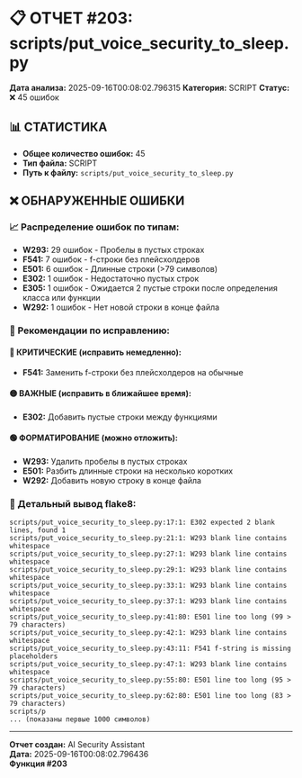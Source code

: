 # 📋 ОТЧЕТ #203: scripts/put_voice_security_to_sleep.py

**Дата анализа:** 2025-09-16T00:08:02.796315
**Категория:** SCRIPT
**Статус:** ❌ 45 ошибок

## 📊 СТАТИСТИКА

- **Общее количество ошибок:** 45
- **Тип файла:** SCRIPT
- **Путь к файлу:** `scripts/put_voice_security_to_sleep.py`

## ❌ ОБНАРУЖЕННЫЕ ОШИБКИ

### 📈 Распределение ошибок по типам:

- **W293:** 29 ошибок - Пробелы в пустых строках
- **F541:** 7 ошибок - f-строки без плейсхолдеров
- **E501:** 6 ошибок - Длинные строки (>79 символов)
- **E302:** 1 ошибок - Недостаточно пустых строк
- **E305:** 1 ошибок - Ожидается 2 пустые строки после определения класса или функции
- **W292:** 1 ошибок - Нет новой строки в конце файла

### 🎯 Рекомендации по исправлению:

#### 🔴 КРИТИЧЕСКИЕ (исправить немедленно):
- **F541:** Заменить f-строки без плейсхолдеров на обычные

#### 🟡 ВАЖНЫЕ (исправить в ближайшее время):
- **E302:** Добавить пустые строки между функциями

#### 🟢 ФОРМАТИРОВАНИЕ (можно отложить):
- **W293:** Удалить пробелы в пустых строках
- **E501:** Разбить длинные строки на несколько коротких
- **W292:** Добавить новую строку в конце файла

### 📝 Детальный вывод flake8:

```
scripts/put_voice_security_to_sleep.py:17:1: E302 expected 2 blank lines, found 1
scripts/put_voice_security_to_sleep.py:21:1: W293 blank line contains whitespace
scripts/put_voice_security_to_sleep.py:27:1: W293 blank line contains whitespace
scripts/put_voice_security_to_sleep.py:29:1: W293 blank line contains whitespace
scripts/put_voice_security_to_sleep.py:33:1: W293 blank line contains whitespace
scripts/put_voice_security_to_sleep.py:37:1: W293 blank line contains whitespace
scripts/put_voice_security_to_sleep.py:41:80: E501 line too long (99 > 79 characters)
scripts/put_voice_security_to_sleep.py:42:1: W293 blank line contains whitespace
scripts/put_voice_security_to_sleep.py:43:11: F541 f-string is missing placeholders
scripts/put_voice_security_to_sleep.py:47:1: W293 blank line contains whitespace
scripts/put_voice_security_to_sleep.py:55:80: E501 line too long (95 > 79 characters)
scripts/put_voice_security_to_sleep.py:62:80: E501 line too long (83 > 79 characters)
scripts/p
... (показаны первые 1000 символов)
```

---
**Отчет создан:** AI Security Assistant  
**Дата:** 2025-09-16T00:08:02.796436  
**Функция #203**
